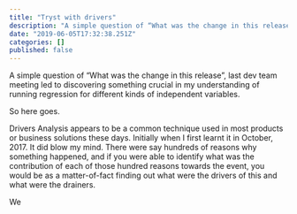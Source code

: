 ```yaml
---
title: "Tryst with drivers"
description: "A simple question of “What was the change in this release”, last dev team meeting led to discovering something crucial in my understanding…"
date: "2019-06-05T17:32:38.251Z"
categories: []
published: false
---
```


A simple question of “What was the change in this release”, last dev team meeting led to discovering something crucial in my understanding of running regression for different kinds of independent variables. 

So here goes. 

Drivers Analysis appears to be a common technique used in most products or business solutions these days. Initially when I first learnt it in October, 2017. It did blow my mind. There were say hundreds of reasons why something happened, and if you were able to identify what was the contribution of each of those hundred reasons towards the event, you would be as a matter-of-fact finding out what were the drivers of this and what were the drainers. 

We
